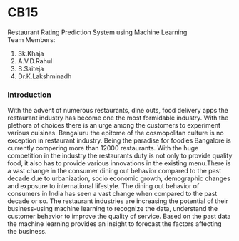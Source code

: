 # CB15
Restaurant Rating Prediction System using Machine Learning</br>
Team Members:
1. Sk.Khaja 
2. A.V.D.Rahul
3. B.Saiteja
4. Dr.K.Lakshminadh
### Introduction
With the advent of numerous restaurants, dine outs, food delivery apps the restaurant
industry has become one the most formidable industry. With the plethora of choices there is an
urge among the customers to experiment various cuisines. Bengaluru the epitome of the
cosmopolitan culture is no exception in restaurant industry. Being the paradise for foodies
Bangalore is currently compering more than 12000 restaurants. With the huge competition in
the industry the restaurants duty is not only to provide quality food, it also has to provide
various innovations in the existing menu.There is a vast change in the consumer dining out
behavior compared to the past decade due to urbanization, socio economic growth,
demographic changes and exposure to international lifestyle. The dining out behavior of
consumers in India has seen a vast change when compared to the past decade or so. The
restaurant industries are increasing the potential of their business-using machine learning to
recognize the data, understand the customer behavior to improve the quality of service. Based
on the past data the machine learning provides an insight to forecast the factors affecting the
business.
